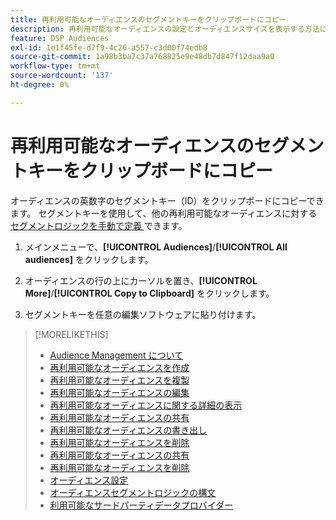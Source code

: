 ```yaml
---
title: 再利用可能なオーディエンスのセグメントキーをクリップボードにコピー
description: 再利用可能なオーディエンスの設定とオーディエンスサイズを表示する方法について説明します。
feature: DSP Audiences
exl-id: 1e1f45fe-d7f9-4c26-a557-c3d00f74edb8
source-git-commit: 1a98b3ba7c37a768825e9e48db7d847f12daa9a0
workflow-type: tm+mt
source-wordcount: '137'
ht-degree: 0%

---
```


# 再利用可能なオーディエンスのセグメントキーをクリップボードにコピー

オーディエンスの英数字のセグメントキー（ID）をクリップボードにコピーできます。 セグメントキーを使用して、他の再利用可能なオーディエンスに対する [ セグメントロジックを手動で定義 ](audience-segment-logic-syntax.md) できます。

1. メインメニューで、**[!UICONTROL Audiences]**/**[!UICONTROL All audiences]** をクリックします。

1. オーディエンスの行の上にカーソルを置き、**[!UICONTROL More]**/**[!UICONTROL Copy to Clipboard]** をクリックします。

1. セグメントキーを任意の編集ソフトウェアに貼り付けます。

>[!MORELIKETHIS]
>
>* [Audience Management について ](audience-about.md)
>* [ 再利用可能なオーディエンスを作成 ](reusable-audience-create.md)
>* [ 再利用可能なオーディエンスを複製 ](reusable-audience-duplicate.md)
>* [ 再利用可能なオーディエンスの編集 ](reusable-audience-edit.md)
>* [ 再利用可能なオーディエンスに関する詳細の表示 ](reusable-audience-view-details.md)
>* [ 再利用可能なオーディエンスの共有 ](reusable-audience-share.md)
>* [ 再利用可能なオーディエンスの書き出し ](reusable-audience-export.md)
>* [ 再利用可能なオーディエンスを削除 ](reusable-audience-delete.md)
>* [ 再利用可能なオーディエンスの共有 ](reusable-audience-share.md)
>* [ 再利用可能なオーディエンスを削除 ](reusable-audience-delete.md)
>* [ オーディエンス設定 ](audience-settings.md)
>* [ オーディエンスセグメントロジックの構文 ](audience-segment-logic-syntax.md)
>* [ 利用可能なサードパーティデータプロバイダー ](third-party-data-providers.md)

